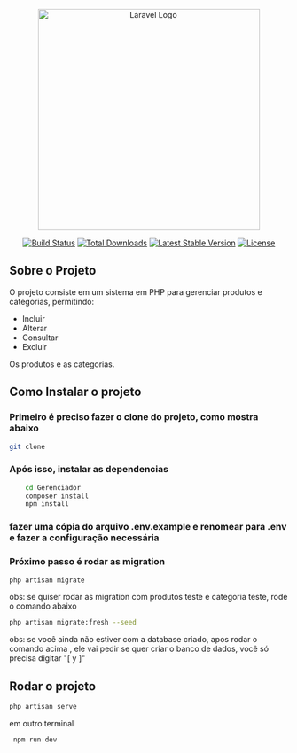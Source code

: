 <p align="center"><a href="https://laravel.com" target="_blank"><img src="https://raw.githubusercontent.com/laravel/art/master/logo-lockup/5%20SVG/2%20CMYK/1%20Full%20Color/laravel-logolockup-cmyk-red.svg" width="400" alt="Laravel Logo"></a></p>

<p align="center">
<a href="https://github.com/laravel/framework/actions"><img src="https://github.com/laravel/framework/workflows/tests/badge.svg" alt="Build Status"></a>
<a href="https://packagist.org/packages/laravel/framework"><img src="https://img.shields.io/packagist/dt/laravel/framework" alt="Total Downloads"></a>
<a href="https://packagist.org/packages/laravel/framework"><img src="https://img.shields.io/packagist/v/laravel/framework" alt="Latest Stable Version"></a>
<a href="https://packagist.org/packages/laravel/framework"><img src="https://img.shields.io/packagist/l/laravel/framework" alt="License"></a>
</p>

## Sobre o Projeto

O projeto consiste em um sistema em PHP para gerenciar produtos e categorias, permitindo:
- Incluir
- Alterar
- Consultar
- Excluir 

Os produtos e as categorias.

## Como Instalar o projeto

### Primeiro é preciso fazer o clone do projeto, como mostra abaixo
```bash
git clone 
```

### Após isso, instalar as dependencias

```bash
    cd Gerenciador
    composer install
    npm install
```
### fazer uma cópia do arquivo .env.example e renomear para .env e fazer a configuração necessária

### Próximo passo é rodar as migration

```bash
php artisan migrate 
```

obs: se quiser rodar as migration com produtos teste e categoria teste, rode o comando abaixo

```bash
php artisan migrate:fresh --seed
```

obs: se você ainda não estiver com a database criado, apos rodar o comando acima , ele vai pedir se quer criar o banco de dados, você só precisa digitar "[ y ]"


## Rodar o projeto

```php
php artisan serve
```

em outro terminal

```php
 npm run dev
```

